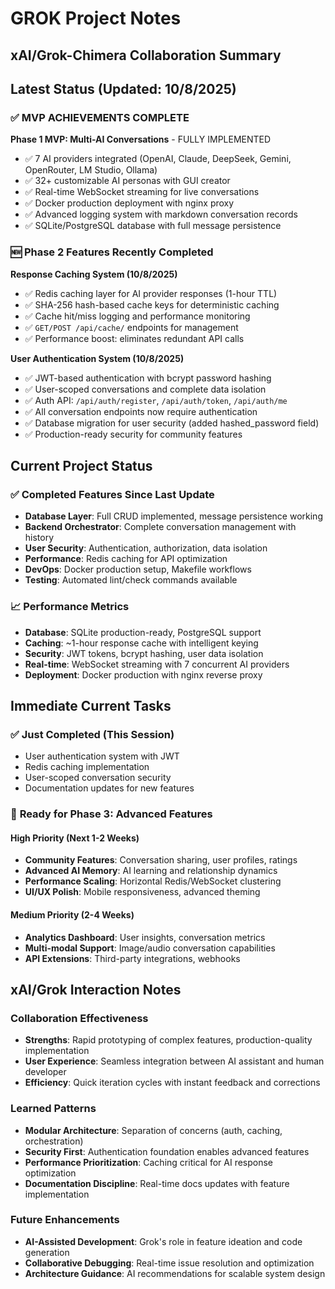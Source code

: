 # GROK Project Notes

## xAI/Grok-Chimera Collaboration Summary

## Latest Status (Updated: 10/8/2025)

### ✅ **MVP ACHIEVEMENTS COMPLETE**

**Phase 1 MVP: Multi-AI Conversations** - FULLY IMPLEMENTED
- ✅ 7 AI providers integrated (OpenAI, Claude, DeepSeek, Gemini, OpenRouter, LM Studio, Ollama)
- ✅ 32+ customizable AI personas with GUI creator
- ✅ Real-time WebSocket streaming for live conversations
- ✅ Docker production deployment with nginx proxy
- ✅ Advanced logging system with markdown conversation records
- ✅ SQLite/PostgreSQL database with full message persistence

### 🆕 **Phase 2 Features Recently Completed**

**Response Caching System (10/8/2025)**
- ✅ Redis caching layer for AI provider responses (1-hour TTL)
- ✅ SHA-256 hash-based cache keys for deterministic caching
- ✅ Cache hit/miss logging and performance monitoring
- ✅ `GET/POST /api/cache/` endpoints for management
- ✅ Performance boost: eliminates redundant API calls

**User Authentication System (10/8/2025)**
- ✅ JWT-based authentication with bcrypt password hashing
- ✅ User-scoped conversations and complete data isolation
- ✅ Auth API: `/api/auth/register`, `/api/auth/token`, `/api/auth/me`
- ✅ All conversation endpoints now require authentication
- ✅ Database migration for user security (added hashed_password field)
- ✅ Production-ready security for community features

## Current Project Status

### ✅ **Completed Features Since Last Update**
- **Database Layer**: Full CRUD implemented, message persistence working
- **Backend Orchestrator**: Complete conversation management with history
- **User Security**: Authentication, authorization, data isolation
- **Performance**: Redis caching for API optimization
- **DevOps**: Docker production setup, Makefile workflows
- **Testing**: Automated lint/check commands available

### 📈 **Performance Metrics**
- **Database**: SQLite production-ready, PostgreSQL support
- **Caching**: ~1-hour response cache with intelligent keying
- **Security**: JWT tokens, bcrypt hashing, user data isolation
- **Real-time**: WebSocket streaming with 7 concurrent AI providers
- **Deployment**: Docker production with nginx reverse proxy

## Immediate Current Tasks

### ✅ **Just Completed (This Session)**
- User authentication system with JWT
- Redis caching implementation
- User-scoped conversation security
- Documentation updates for new features

### 🚀 **Ready for Phase 3: Advanced Features**

#### **High Priority (Next 1-2 Weeks)**
- **Community Features**: Conversation sharing, user profiles, ratings
- **Advanced AI Memory**: AI learning and relationship dynamics
- **Performance Scaling**: Horizontal Redis/WebSocket clustering
- **UI/UX Polish**: Mobile responsiveness, advanced theming

#### **Medium Priority (2-4 Weeks)**
- **Analytics Dashboard**: User insights, conversation metrics
- **Multi-modal Support**: Image/audio conversation capabilities
- **API Extensions**: Third-party integrations, webhooks

## xAI/Grok Interaction Notes

### **Collaboration Effectiveness**
- **Strengths**: Rapid prototyping of complex features, production-quality implementation
- **User Experience**: Seamless integration between AI assistant and human developer
- **Efficiency**: Quick iteration cycles with instant feedback and corrections

### **Learned Patterns**
- **Modular Architecture**: Separation of concerns (auth, caching, orchestration)
- **Security First**: Authentication foundation enables advanced features
- **Performance Prioritization**: Caching critical for AI response optimization
- **Documentation Discipline**: Real-time docs updates with feature implementation

### **Future Enhancements**
- **AI-Assisted Development**: Grok's role in feature ideation and code generation
- **Collaborative Debugging**: Real-time issue resolution and optimization
- **Architecture Guidance**: AI recommendations for scalable system design



